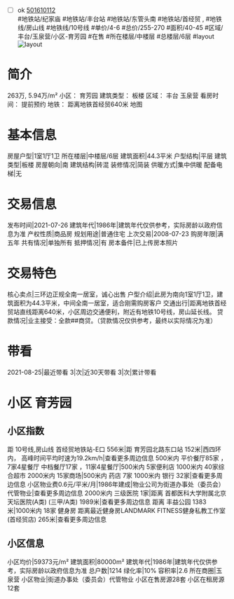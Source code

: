 - [ ] ok [501610112](https://bj.5i5j.com/ershoufang/501610112.html)  
 #地铁站/纪家庙 #地铁站/丰台站 #地铁站/东管头南 #地铁站/首经贸 ,  #地铁线/房山线 #地铁线/10号线
#单价/4-6 #总价/255-270 #面积/40-45   #区域/丰台/玉泉营/小区-育芳园 #在售 #所在楼层/中楼层 #总楼层/6层 #layout 
![layout](http://image2a.5i5j.com/bdir/layout/324647.jpg_P5.jpg) 
# 简介 
 263万,  5.94万/m² 
小区： 育芳园
建筑类型： 板楼
区域： 丰台 玉泉营
看房时间： 提前预约
地铁： 距离地铁首经贸640米 地图
# 基本信息 
 房屋户型|1室1厅1卫
所在楼层|中楼层/6层
建筑面积|44.3平米
户型结构|平层
建筑类型|板楼
房屋朝向|南
建筑结构|砖混
装修情况|简装
供暖方式|集中供暖
配备电梯|无
# 交易信息 
 发布时间|2021-07-26
建筑年代|1986年|建筑年代仅供参考，实际房龄以政府信息为准
产权性质|商品房
规划用途|普通住宅
上次交易|2008-07-23
购房年限|满五年
共有情况|单独所有
抵押情况|有
房本备件|已上传房本照片
# 交易特色 
 核心卖点|三环边正规全南一居室，诚心出售
户型介绍|此房为南向1室1厅1卫，建筑面积为44.3平米，中间全南一居室，适合刚需购房客户
交通出行|距离地铁首经贸站直线距离640米，小区周边交通便利，附近有地铁10号线，房山延长线。
贷款情况|业主接受：全款##商贷。（贷款情况仅供参考，最终以实际情况为准）
# 带看 
 2021-08-25|最近带看	 3|次|近30天带看	 3|次|累计带看
# 小区 育芳园
## 小区指数 
 距 10号线,房山线 首经贸地铁站-E口 556米|距 育芳园北路东口站 152米|西四环内， 高峰时间平均时速为19.2km/h|查看更多周边信息
500米内 平价餐厅85家 ，7家4星餐厅
中档餐厅17家 ，11家4星餐厅|500米内 5家便利店
1000米内 40家综合超市
2000米内 15家商场|500米内 药店 7家
1000米内 银行 32家|查看更多周边信息
小区物业费0.6元/平米/月|1986年建成|物业公司为街道办事处（委员会）代管物业|查看更多周边信息
2000米内 三级医院 1家|距离 首都医科大学附属北京天坛医院(A类) (三甲/A类) 1989米|查看更多周边信息
距离 丰益公园 1383米|1000米内 18家 健身房
距离最近健身房LANDMARK FITNESS健身私教工作室(首经贸店) 265米|查看更多周边信息
## 小区信息 
 小区均价|59373元/m²
建筑面积|80000m²
建筑年代|1986年|建筑年代仅供参考，实际房龄以政府信息为准
总户数|1214
绿化率|10%
容积率|2.6
所在商圈|玉泉营
小区物业|街道办事处（委员会）代管物业
小区在售房源28套
小区在租房源12套
